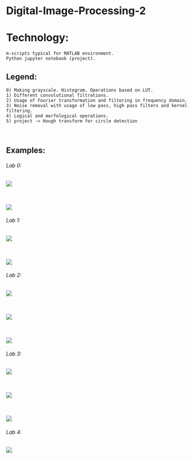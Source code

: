 # Digital-Image-Processing-2

# Technology:
```
m-scripts typical for MATLAB environment.
Python jupyter notebook (project).
```

## Legend:
```
0) Making grayscale. Histogram. Operations based on LUT.
1) Different convolutional filtrations.
2) Usage of Fourier transformation and filtering in frequency domain.
3) Noise removal with usage of low pass, high pass filters and kernel filtering.
4) Logical and morfological operations.
5) project -> Hough transform for circle detection
```
<br>

## Examples:

###### Lab 0:

![](https://github.com/KrzysiekJa/Digital-Image-Processing-2/blob/master/images/gamma.png)

<br></br>
![](https://github.com/KrzysiekJa/Digital-Image-Processing-2/blob/master/images/gamma_rgb.png)

###### Lab 1:

![](https://github.com/KrzysiekJa/Digital-Image-Processing-2/blob/master/images/low_pass_filter.png)

<br></br>
![](https://github.com/KrzysiekJa/Digital-Image-Processing-2/blob/master/images/laplacian_filter.png)

###### Lab 2:

![](https://github.com/KrzysiekJa/Digital-Image-Processing-2/blob/master/images/fft_original.png)

<br></br>
![](https://github.com/KrzysiekJa/Digital-Image-Processing-2/blob/master/images/fft_low.png)

<br></br>
![](https://github.com/KrzysiekJa/Digital-Image-Processing-2/blob/master/images/fft_high.png)

###### Lab 3:

![](https://github.com/KrzysiekJa/Digital-Image-Processing-2/blob/master/images/noisse_nebula.png)

<br></br>
![](https://github.com/KrzysiekJa/Digital-Image-Processing-2/blob/master/images/noisse_chip.png)

<br></br>
![](https://github.com/KrzysiekJa/Digital-Image-Processing-2/blob/master/images/periodical_noisse.png)
###### Lab 4:

![](https://github.com/KrzysiekJa/Digital-Image-Processing-2/blob/master/images/morfological.png)

